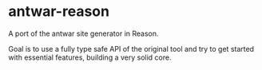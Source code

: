 # antwar-reason

A port of the antwar site generator in Reason.

Goal is to use a fully type safe API of the original tool and try to get started with essential features, building a very solid core.
